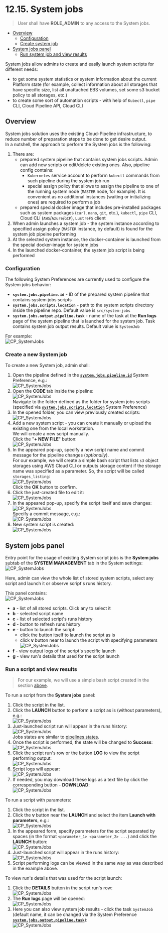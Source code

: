# 12.15. System jobs

> User shall have **ROLE\_ADMIN** to any access to the System jobs.

- [Overview](#overview)
    - [Configuration](#configuration)
    - [Create system job](#create-a-new-system-job)
- [System jobs panel](#system-jobs-panel)
    - [Run system job and view results](#run-a-script-and-view-results)

System jobs allow admins to create and easily launch system scripts for different needs:

- to get some system statistics or system information about the current Platform state (for example, collect information about all storages that have specific size, list all unattached EBS volumes, set some s3 bucket policy to all storages, etc.)
- to create some sort of automation scripts - with help of `Kubectl`, `pipe` CLI, Cloud Pipeline API, Cloud CLI

## Overview

System jobs solution uses the existing Cloud-Pipeline infrastructure, to reduce number of preparation steps to be done to get desire output.  
In a nutshell, the approach to perform the System jobs is the following:

1. There are:
    - prepared system pipeline that contains system jobs scripts. Admin can add new scripts or edit/delete existing ones. Also, pipeline config contains:
        - `Kubernetes` service account to perform `kubectl` commands from such pipeline during the system job run
        - special assign policy that allows to assign the pipeline to one of the running system node (`MASTER` node, for example). It is convenient as no additional instances (waiting or initializing ones) are required to perform a job
    - prepared special docker image that includes pre-installed packages such as system packages (`curl`, `nano`, `git`, etc.), `kubectl`, `pipe` CLI, Cloud CLI (`AWS`/`Azure`/`GCP`), `LustreFS` client
2. When admin launches a system job - the system instance according to specified assign policy (`MASTER` instance, by default) is found for the system job pipeine performing
3. At the selected system instance, the docker-container is launched from the special docker-image for system jobs
4. In the launched docker-container, the system job script is being performed

### Configuration

The following System Preferences are currently used to configure the System jobs behavior:

- **`system.jobs.pipeline.id`** - ID of the prepared system pipeline that contains system jobs scripts
- **`system.jobs.scripts.location`** - path to the system scripts directory inside the pipeline repo. Default value is `src/system-jobs`
- **`system.jobs.output.pipeline.task`** - name of the task at the **Run logs** page of the system pipeline that is launched for the system job. Task contains system job output results. Default value is `SystemJob`

For example:  
    ![CP_SystemJobs](attachments/SystemJobs_16.png)

### Create a new System job

To create a new System job, admin shall:

1. Open the pipeline defined in the [**`system.jobs.pipeline.id`**](#configuration) System Preference, e.g.:  
    ![CP_SystemJobs](attachments/SystemJobs_17.png)
2. Open the **CODE** tab inside the pipeline:  
    ![CP_SystemJobs](attachments/SystemJobs_18.png)  
    Navigate to the folder defined as the folder for system jobs scripts (specified via [**`system.jobs.scripts.location`**](#configuration) System Preference)
3. In the opened folder, you can view previously created scripts:  
    ![CP_SystemJobs](attachments/SystemJobs_19.png)
4. Add a new system script - you can create it manually or upload the existing one from the local workstation.  
    We will create a new script manually.  
    Click the "**+ NEW FILE**" button:  
    ![CP_SystemJobs](attachments/SystemJobs_20.png)
5. In the appeared pop-up, specify a new script name and commit message for the pipeline changes (_optionally_).  
    For our example, we will create a simple bash script that lists `s3` object storages using AWS Cloud CLI or outputs storage content if the storage name was specified as a parameter. So, the script will be called `storages_listing`:  
    ![CP_SystemJobs](attachments/SystemJobs_21.png)  
    Click the **OK** button to confirm.
6. Click the just-created file to edit it:  
    ![CP_SystemJobs](attachments/SystemJobs_22.png)
7. In the appeared pop-up, specify the script itself and save changes:  
    ![CP_SystemJobs](attachments/SystemJobs_23.png)  
    Specify a commit message, e.g.:  
    ![CP_SystemJobs](attachments/SystemJobs_24.png)
8. New system script is created:  
    ![CP_SystemJobs](attachments/SystemJobs_25.png)

## System jobs panel

Entry point for the usage of existing System script jobs is the **System jobs** subtab of the **SYSTEM MANAGEMENT** tab in the System settings:  
    ![CP_SystemJobs](attachments/SystemJobs_01.png)

Here, admin can view the whole list of stored system scripts, select any script and launch it or observe script's runs history.

This panel contains:  
    ![CP_SystemJobs](attachments/SystemJobs_02.png)

- **a** - list of all stored scripts. Click any to select it
- **b** - selected script name
- **c** - list of selected script's runs history
- **d** - button to refresh runs history
- **e** - button to launch the script:  
    - click the button itself to launch the script as is
    - click **v** button near to launch the script with specifying parameters  
    ![CP_SystemJobs](attachments/SystemJobs_03.png)
- **f** - view output logs of the script's specific launch
- **g** - view run's details that used for the script launch

### Run a script and view results

> For our example, we will use a simple bash script created in the section [above](#create-a-new-system-job).

To run a script from the **System jobs** panel:

1. Click the script in the list.  
2. Click the **LAUNCH** button to perform a script as is (without parameters), e.g.:  
    ![CP_SystemJobs](attachments/SystemJobs_04.png)
3. Just-launched script run will appear in the runs history:  
    ![CP_SystemJobs](attachments/SystemJobs_05.png)  
    Jobs states are similar to [pipelines states](../06_Manage_Pipeline/6._Manage_Pipeline.md#pipeline-runs-states).
4. Once the script is performed, the state will be changed to **Success**:  
    ![CP_SystemJobs](attachments/SystemJobs_06.png)
5. Click the script run's row or the button **LOG** to view the script performing output:  
    ![CP_SystemJobs](attachments/SystemJobs_07.png)
6. Script logs will appear:  
    ![CP_SystemJobs](attachments/SystemJobs_08.png)
7. If needed, you may download these logs as a text file by click the corresponding button - **DOWNLOAD**:  
    ![CP_SystemJobs](attachments/SystemJobs_09.png)

To run a script with parameters:

1. Click the script in the list.  
2. Click the **v** button near the **LAUNCH** and select the item **Launch with parameters**, e.g.:  
    ![CP_SystemJobs](attachments/SystemJobs_10.png)
3. In the appeared form, specify parameters for the script separated by spaces (in the format `<parameter_1> <parameter_2> ...`) and click the **LAUNCH** button:  
    ![CP_SystemJobs](attachments/SystemJobs_11.png)
4. Just-launched script will appear in the runs history:  
    ![CP_SystemJobs](attachments/SystemJobs_12.png)
5. Script performing logs can be viewed in the same way as was described in the example above.

To view run's details that was used for the script launch:

1. Click the **DETAILS** button in the script run's row:  
    ![CP_SystemJobs](attachments/SystemJobs_13.png)
2. The **Run logs** page will be opened:  
    ![CP_SystemJobs](attachments/SystemJobs_14.png)
3. Here you can also view system job results - click the task `SystemJob` (default name, it can be changed via the System Preference [**`system.jobs.output.pipeline.task`**](#configuration)):  
    ![CP_SystemJobs](attachments/SystemJobs_15.png)
